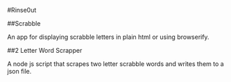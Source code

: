 #Rinse0ut

##Scrabble

An app for displaying scrabble letters in plain html or using browserify.

##2 Letter Word Scrapper

A node js script that scrapes two letter scrabble words and writes them to a json file.
